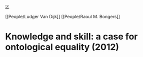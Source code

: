 [🇿](zotero://select/library/items/TCVFWKVH)

[[People/Ludger Van Dijk]] [[People/Raoul M. Bongers]] 
# Knowledge and skill: a case for ontological equality (2012)

